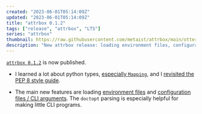```yaml
---
created: "2023-06-01T05:14:09Z"
updated: "2023-06-01T05:14:09Z"
title: "attrbox 0.1.2"
tags: ["release", "attrbox", "LTS"]
series: "attrbox"
thumbnail: https://raw.githubusercontent.com/metaist/attrbox/main/otter-box.png
description: "New attrbox release: loading environment files, configuration files, and parsing CLI arguments."
---
```


[`attrbox 0.1.2`](https://github.com/metaist/attrbox/releases/tag/0.1.2) is now published.

- I learned a lot about python types, [especially `Mapping`](/blog/2023/05/fun-with-python-mapping.html), and I [revisited the PEP 8 style guide](/blog/2023/05/pep-8-thoughts.html).

- The main new features are loading [environment files](https://github.com/metaist/attrbox/blob/9ac72549726e25448dbf5228405a12dea6a65fe5/src/attrbox/env.py) and [configuration files / CLI arguments](https://github.com/metaist/attrbox/blob/9ac72549726e25448dbf5228405a12dea6a65fe5/src/attrbox/config.py). The `doctopt` parsing is especially helpful for making little CLI programs.
